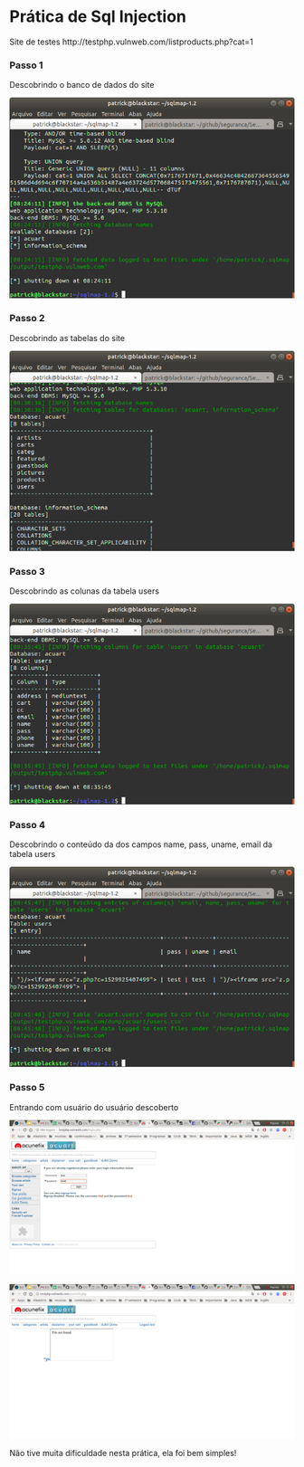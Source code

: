 # Prática de Sql Injection

<p>Site de testes http://testphp.vulnweb.com/listproducts.php?cat=1</p>

### Passo 1
<p>Descobrindo o banco de dados do site </p>

![Banco de dados](passo2.1.png)

### Passo 2

<p>Descobrindo as tabelas do site</p>

![Tabelas](passo3.1.png)

### Passo 3

<p>Descobrindo as colunas da tabela users</p>

![Tabelas](passo4.1.png)

### Passo 4

<p>Descobrindo o conteúdo da dos campos name, pass, uname, email da tabela users</p>

![Tabelas](passo5.1.png)

### Passo 5

<p>Entrando com usuário do usuário descoberto</p>

![Tabelas](passo6.1.png)

![Tabelas](passo6.2.png)


<p>Não tive muita dificuldade nesta prática, ela foi bem simples!</p>